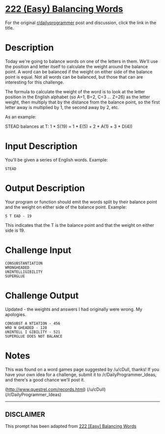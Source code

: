 # [222 (Easy) Balancing Words](https://www.reddit.com/r/dailyprogrammer/comments/3c9a9h/20150706_challenge_222_easy_balancing_words/)

For the original [r/dailyprogrammer](https://www.reddit.com/r/dailyprogrammer/) post and discussion, click the link in the title.

# Description
Today we're going to balance words on one of the letters in them. We'll use the position and letter itself to calculate the weight around the balance point. A word can be balanced if the weight on either side of the balance point is equal. Not all words can be balanced, but those that can are interesting for this challenge.

The formula to calculate the weight of the word is to look at the letter position in the English alphabet (so A=1, B=2, C=3 ... Z=26) as the letter weight, then multiply that by the distance from the balance point, so the first letter away is multiplied by 1, the second away by 2, etc. 

As an example:

STEAD balances at T: 1 * S(19) = 1 * E(5) + 2 * A(1) + 3 * D(4))

# Input Description
You'll be given a series of English words. Example:


```
STEAD
```
# Output Description
Your program or function should emit the words split by their balance point and the weight on either side of the balance point. Example:


```
S T EAD - 19
```
This indicates that the T is the balance point and that the weight on either side is 19.

# Challenge Input

```
CONSUBSTANTIATION
WRONGHEADED
UNINTELLIGIBILITY
SUPERGLUE
```
# Challenge Output
Updated - the weights and answers I had originally were wrong. My apologies. 


```
CONSUBST A NTIATION - 456
WRO N GHEADED - 120
UNINTELL I GIBILITY - 521    
SUPERGLUE DOES NOT BALANCE
```
# Notes
This was found on a word games page suggested by /u/cDull, thanks! If you have your own idea for a challenge, submit it to /r/DailyProgrammer_Ideas, and there's a good chance we'll post it.

(http://www.questrel.com/records.html)
(/u/cDull)
(/r/DailyProgrammer_Ideas)

----
## **DISCLAIMER**
This prompt has been adapted from [222 [Easy] Balancing Words](https://www.reddit.com/r/dailyprogrammer/comments/3c9a9h/20150706_challenge_222_easy_balancing_words/
)
